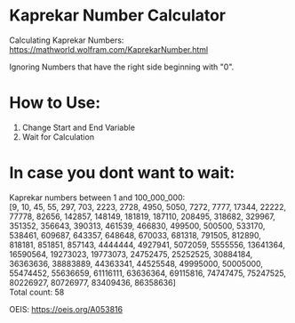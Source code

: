 # Kaprekar Number Calculator

Calculating Kaprekar Numbers:  
https://mathworld.wolfram.com/KaprekarNumber.html


Ignoring Numbers that have the right side beginning with "0".

# How to Use:
1. Change Start and End Variable
2. Wait for Calculation

# In case you dont want to wait:
Kaprekar numbers between 1 and 100_000_000:  
[9, 10, 45, 55, 297, 703, 2223, 2728, 4950, 5050, 7272, 7777, 17344, 22222, 77778, 82656, 142857, 148149, 181819, 187110, 208495, 318682, 329967, 351352, 356643, 390313, 461539, 466830, 499500, 500500, 533170, 538461, 609687, 643357, 648648, 670033, 681318, 791505, 812890, 818181, 851851, 857143, 4444444, 4927941, 5072059, 5555556, 13641364, 16590564, 19273023, 19773073, 24752475, 25252525, 30884184, 36363636, 38883889, 44363341, 44525548, 49995000, 50005000, 55474452, 55636659, 61116111, 63636364, 69115816, 74747475, 75247525, 80226927, 80726977, 83409436, 86358636]  
Total count: 58

OEIS: https://oeis.org/A053816
